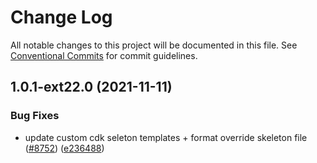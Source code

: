 # Change Log

All notable changes to this project will be documented in this file.
See [Conventional Commits](https://conventionalcommits.org) for commit guidelines.

## 1.0.1-ext22.0 (2021-11-11)


### Bug Fixes

* update custom cdk seleton templates + format override skeleton file ([#8752](https://github.com/aws-amplify/amplify-cli/issues/8752)) ([e236488](https://github.com/aws-amplify/amplify-cli/commit/e23648873ed7ed4fdd12f299e352f422ebb9011b))
